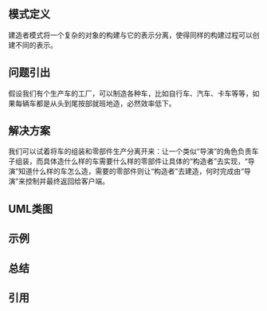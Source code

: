 ## 模式定义
建造者模式将一个复杂的对象的构建与它的表示分离，使得同样的构建过程可以创建不同的表示。


## 问题引出
假设我们有个生产车的工厂，可以制造各种车，比如自行车、汽车、卡车等等，如果每辆车都是从头到尾按部就班地造，必然效率低下。

## 解决方案
我们可以试着将车的组装和零部件生产分离开来：让一个类似“导演”的角色负责车子组装，而具体造什么样的车需要什么样的零部件让具体的“构造者”去实现，“导演”知道什么样的车怎么造，需要的零部件则让“构造者”去建造，何时完成由“导演”来控制并最终返回给客户端。

## UML类图


## 示例

## 总结

## 引用
